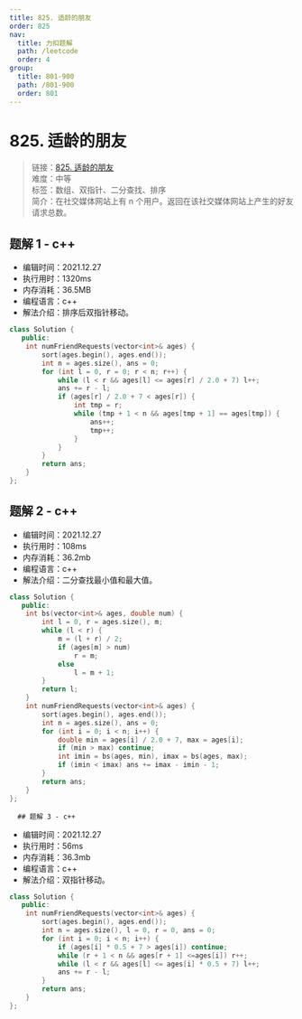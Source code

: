 ```yaml
---
title: 825. 适龄的朋友
order: 825
nav:
  title: 力扣题解
  path: /leetcode
  order: 4
group:
  title: 801-900
  path: /801-900
  order: 801
---
```


# 825. 适龄的朋友

> 链接：[825. 适龄的朋友](https://leetcode-cn.com/problems/friends-of-appropriate-ages/)  
> 难度：中等  
> 标签：数组、双指针、二分查找、排序  
> 简介：在社交媒体网站上有 n 个用户。返回在该社交媒体网站上产生的好友请求总数。

## 题解 1 - c++

- 编辑时间：2021.12.27
- 执行用时：1320ms
- 内存消耗：36.5MB
- 编程语言：c++
- 解法介绍：排序后双指针移动。

```cpp
class Solution {
   public:
    int numFriendRequests(vector<int>& ages) {
        sort(ages.begin(), ages.end());
        int n = ages.size(), ans = 0;
        for (int l = 0, r = 0; r < n; r++) {
            while (l < r && ages[l] <= ages[r] / 2.0 + 7) l++;
            ans += r - l;
            if (ages[r] / 2.0 + 7 < ages[r]) {
                int tmp = r;
                while (tmp + 1 < n && ages[tmp + 1] == ages[tmp]) {
                    ans++;
                    tmp++;
                }
            }
        }
        return ans;
    }
};
```

## 题解 2 - c++

- 编辑时间：2021.12.27
- 执行用时：108ms
- 内存消耗：36.2mb
- 编程语言：c++
- 解法介绍：二分查找最小值和最大值。

```cpp
class Solution {
   public:
    int bs(vector<int>& ages, double num) {
        int l = 0, r = ages.size(), m;
        while (l < r) {
            m = (l + r) / 2;
            if (ages[m] > num)
                r = m;
            else
                l = m + 1;
        }
        return l;
    }
    int numFriendRequests(vector<int>& ages) {
        sort(ages.begin(), ages.end());
        int n = ages.size(), ans = 0;
        for (int i = 0; i < n; i++) {
            double min = ages[i] / 2.0 + 7, max = ages[i];
            if (min > max) continue;
            int imin = bs(ages, min), imax = bs(ages, max);
            if (imin < imax) ans += imax - imin - 1;
        }
        return ans;
    }
};
```

      ## 题解 3 - c++

- 编辑时间：2021.12.27
- 执行用时：56ms
- 内存消耗：36.3mb
- 编程语言：c++
- 解法介绍：双指针移动。

```cpp
class Solution {
   public:
    int numFriendRequests(vector<int>& ages) {
        sort(ages.begin(), ages.end());
        int n = ages.size(), l = 0, r = 0, ans = 0;
        for (int i = 0; i < n; i++) {
            if (ages[i] * 0.5 + 7 > ages[i]) continue;
            while (r + 1 < n && ages[r + 1] <=ages[i]) r++;
            while (l < r && ages[l] <= ages[i] * 0.5 + 7) l++;
            ans += r - l;
        }
        return ans;
    }
};
```
